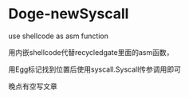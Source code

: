 # Doge-newSyscall
use shellcode as asm function

用内嵌shellcode代替recycledgate里面的asm函数，

用Egg标记找到位置后使用syscall.Syscall传参调用即可

晚点有空写文章
